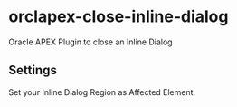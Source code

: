 # orclapex-close-inline-dialog
Oracle APEX Plugin to close an Inline Dialog

## Settings
Set your Inline Dialog Region as Affected Element.
